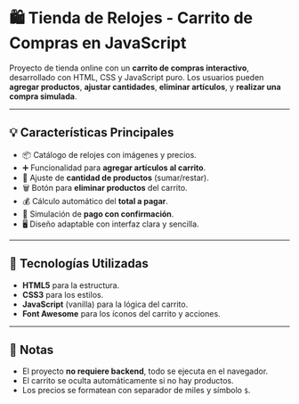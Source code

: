 # 🛍️ Tienda de Relojes - Carrito de Compras en JavaScript

Proyecto de tienda online con un **carrito de compras interactivo**, desarrollado con HTML, CSS y JavaScript puro. Los usuarios pueden **agregar productos**, **ajustar cantidades**, **eliminar artículos**, y **realizar una compra simulada**.

---

## 💡 Características Principales

- 📦 Catálogo de relojes con imágenes y precios.
- ➕ Funcionalidad para **agregar artículos al carrito**.
- 🔢 Ajuste de **cantidad de productos** (sumar/restar).
- 🗑️ Botón para **eliminar productos** del carrito.
- 💰 Cálculo automático del **total a pagar**.
- 🧾 Simulación de **pago con confirmación**.
- 🖥️ Diseño adaptable con interfaz clara y sencilla.

---

## 🧩 Tecnologías Utilizadas

- **HTML5** para la estructura.
- **CSS3** para los estilos.
- **JavaScript** (vanilla) para la lógica del carrito.
- **Font Awesome** para los íconos del carrito y acciones.

---

## 📌 Notas

- El proyecto **no requiere backend**, todo se ejecuta en el navegador.
- El carrito se oculta automáticamente si no hay productos.
- Los precios se formatean con separador de miles y símbolo `$`.

